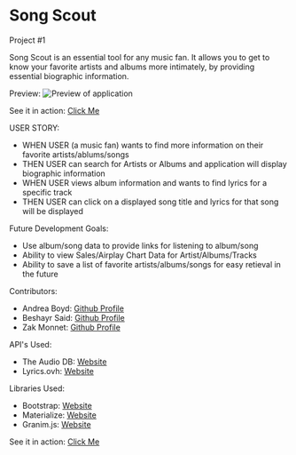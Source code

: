 # Song Scout
Project #1

Song Scout is an essential tool for any music fan. It allows you to get to know your favorite artists and albums more intimately, by providing essential biographic information.

Preview:
![Preview of application](./img/preview.png)

See it in action:
[Click Me](https://andrea-boyd.github.io/Song-Scout/)

USER STORY:
- WHEN USER (a music fan) wants to find more information on their favorite artists/ablums/songs
- THEN USER can search for Artists or Albums and application will display biographic information
- WHEN USER views album information and wants to find lyrics for a specific track
- THEN USER can click on a displayed song title and lyrics for that song will be displayed

Future Development Goals:
- Use album/song data to provide links for listening to album/song
- Ability to view Sales/Airplay Chart Data for Artist/Albums/Tracks
- Ability to save a list of favorite artists/albums/songs for easy retieval in the future

Contributors:
- Andrea Boyd:  [Github Profile](https://github.com/Andrea-Boyd)
- Beshayr Said: [Github Profile](https://github.com/beshayr2020)
- Zak Monnet:   [Github Profile](https://github.com/outoftune266)

API's Used:
- The Audio DB: [Website](https://www.theaudiodb.com/)
- Lyrics.ovh:   [Website](https://github.com/NTag/lyrics.ovh)

Libraries Used:
- Bootstrap:   [Website](https://getbootstrap.com/)
- Materialize: [Website](https://materializecss.com/)
- Granim.js:   [Website](https://sarcadass.github.io/granim.js/)


See it in action:
[Click Me](https://andrea-boyd.github.io/Song-Scout/)